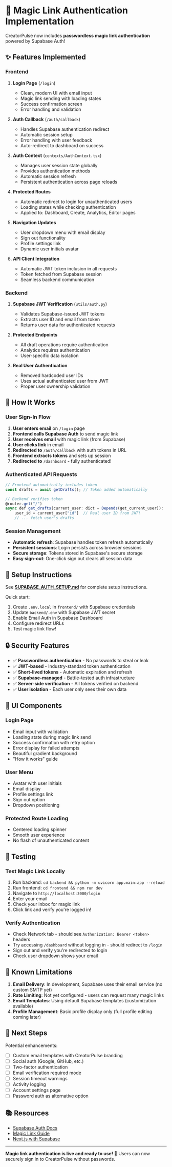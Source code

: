 # 🔐 Magic Link Authentication Implementation

CreatorPulse now includes **passwordless magic link authentication** powered by Supabase Auth!

## ✨ Features Implemented

### Frontend

1. **Login Page** (`/login`)
   - Clean, modern UI with email input
   - Magic link sending with loading states
   - Success confirmation screen
   - Error handling and validation

2. **Auth Callback** (`/auth/callback`)
   - Handles Supabase authentication redirect
   - Automatic session setup
   - Error handling with user feedback
   - Auto-redirect to dashboard on success

3. **Auth Context** (`contexts/AuthContext.tsx`)
   - Manages user session state globally
   - Provides authentication methods
   - Automatic session refresh
   - Persistent authentication across page reloads

4. **Protected Routes**
   - Automatic redirect to login for unauthenticated users
   - Loading states while checking authentication
   - Applied to: Dashboard, Create, Analytics, Editor pages

5. **Navigation Updates**
   - User dropdown menu with email display
   - Sign out functionality
   - Profile settings link
   - Dynamic user initials avatar

6. **API Client Integration**
   - Automatic JWT token inclusion in all requests
   - Token fetched from Supabase session
   - Seamless backend communication

### Backend

1. **Supabase JWT Verification** (`utils/auth.py`)
   - Validates Supabase-issued JWT tokens
   - Extracts user ID and email from token
   - Returns user data for authenticated requests

2. **Protected Endpoints**
   - All draft operations require authentication
   - Analytics requires authentication
   - User-specific data isolation

3. **Real User Authentication**
   - Removed hardcoded user IDs
   - Uses actual authenticated user from JWT
   - Proper user ownership validation

## 🚀 How It Works

### User Sign-In Flow

1. **User enters email** on `/login` page
2. **Frontend calls Supabase Auth** to send magic link
3. **User receives email** with magic link (from Supabase)
4. **User clicks link** in email
5. **Redirected to** `/auth/callback` with auth tokens in URL
6. **Frontend extracts tokens** and sets up session
7. **Redirected to** `/dashboard` - fully authenticated!

### Authenticated API Requests

```typescript
// Frontend automatically includes token
const drafts = await getDrafts(); // Token added automatically

// Backend verifies token
@router.get("/")
async def get_drafts(current_user: dict = Depends(get_current_user)):
    user_id = current_user["id"]  // Real user ID from JWT!
    // ... fetch user's drafts
```

### Session Management

- **Automatic refresh**: Supabase handles token refresh automatically
- **Persistent sessions**: Login persists across browser sessions
- **Secure storage**: Tokens stored in Supabase's secure storage
- **Easy sign-out**: One-click sign out clears all session data

## 📝 Setup Instructions

See **[SUPABASE_AUTH_SETUP.md](./SUPABASE_AUTH_SETUP.md)** for complete setup instructions.

Quick start:

1. Create `.env.local` in `frontend/` with Supabase credentials
2. Update `backend/.env` with Supabase JWT secret
3. Enable Email Auth in Supabase Dashboard
4. Configure redirect URLs
5. Test magic link flow!

## 🔒 Security Features

- ✅ **Passwordless authentication** - No passwords to steal or leak
- ✅ **JWT-based** - Industry-standard token authentication
- ✅ **Short-lived tokens** - Automatic expiration and refresh
- ✅ **Supabase-managed** - Battle-tested auth infrastructure
- ✅ **Server-side verification** - All tokens verified on backend
- ✅ **User isolation** - Each user only sees their own data

## 🎨 UI Components

### Login Page
- Email input with validation
- Loading state during magic link send
- Success confirmation with retry option
- Error display for failed attempts
- Beautiful gradient background
- "How it works" guide

### User Menu
- Avatar with user initials
- Email display
- Profile settings link
- Sign out option
- Dropdown positioning

### Protected Route Loading
- Centered loading spinner
- Smooth user experience
- No flash of unauthenticated content

## 🧪 Testing

### Test Magic Link Locally

1. Run backend: `cd backend && python -m uvicorn app.main:app --reload`
2. Run frontend: `cd frontend && npm run dev`
3. Navigate to `http://localhost:3000/login`
4. Enter your email
5. Check your inbox for magic link
6. Click link and verify you're logged in!

### Verify Authentication

- Check Network tab - should see `Authorization: Bearer <token>` headers
- Try accessing `/dashboard` without logging in - should redirect to `/login`
- Sign out and verify you're redirected to login
- Check user dropdown shows your email

## 🐛 Known Limitations

1. **Email Delivery**: In development, Supabase uses their email service (no custom SMTP yet)
2. **Rate Limiting**: Not yet configured - users can request many magic links
3. **Email Templates**: Using default Supabase templates (customization available)
4. **Profile Management**: Basic profile display only (full profile editing coming later)

## 🚀 Next Steps

Potential enhancements:

- [ ] Custom email templates with CreatorPulse branding
- [ ] Social auth (Google, GitHub, etc.)
- [ ] Two-factor authentication
- [ ] Email verification required mode
- [ ] Session timeout warnings
- [ ] Activity logging
- [ ] Account settings page
- [ ] Password auth as alternative option

## 📚 Resources

- [Supabase Auth Docs](https://supabase.com/docs/guides/auth)
- [Magic Link Guide](https://supabase.com/docs/guides/auth/auth-magic-link)
- [Next.js with Supabase](https://supabase.com/docs/guides/getting-started/tutorials/with-nextjs)

---

**Magic link authentication is live and ready to use!** 🎉 Users can now securely sign in to CreatorPulse without passwords.

